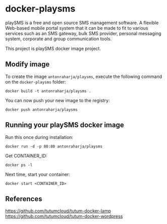 docker-playsms
==============

playSMS is a free and open source SMS management software. A flexible Web-based mobile portal system that it can be made to fit to various services such as an SMS gateway, bulk SMS provider, personal messaging system, corporate and group communication tools.

This project is playSMS docker image project.


Modify image
------------

To create the image `antonraharja/playsms`, execute the following command on the `docker-playsms` folder:

	docker build -t antonraharja/playsms .

You can now push your new image to the registry:

	docker push antonraharja/playsms


Running your playSMS docker image
---------------------------------

Run this once during installation:

	docker run -d -p 80:80 antonraharja/playsms

Get CONTAINER_ID:

	docker ps -l

Next time, start your container:

	docker start <CONTAINER_ID>


References
----------

https://github.com/tutumcloud/tutum-docker-lamp
https://github.com/tutumcloud/tutum-docker-wordpress
